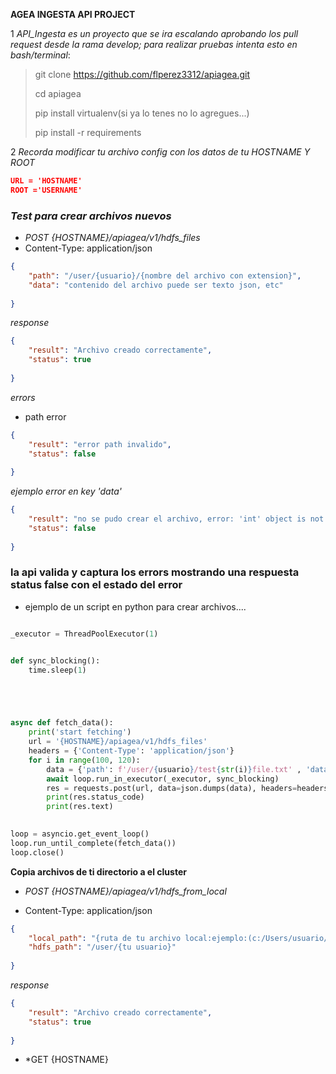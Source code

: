 __AGEA INGESTA API PROJECT__



1 *API_Ingesta es un proyecto que se ira escalando aprobando  los pull request desde la rama develop; para realizar  pruebas intenta esto en bash/terminal*:

>git clone https://github.com/flperez3312/apiagea.git
>
>cd apiagea
>
>pip install virtualenv(si ya lo tenes no lo agregues...)
>
>pip install -r requirements

2 *Recorda modificar tu archivo config con los datos de tu HOSTNAME Y ROOT*

```JSON
URL = 'HOSTNAME'
ROOT ='USERNAME'
```

### *Test para crear archivos nuevos*
- *POST {HOSTNAME}/apiagea/v1/hdfs_files*
- Content-Type: application/json
```JSON
{
    "path": "/user/{usuario}/{nombre del archivo con extension}",
    "data": "contenido del archivo puede ser texto json, etc"
    
}
```
*response*
        
```JSON
{
    "result": "Archivo creado correctamente",
    "status": true
    
}
```
*errors*
        
- path error
        
```JSON
{
    "result": "error path invalido",
    "status": false
    
}
```
*ejemplo  error en key 'data'*
        
```JSON
{
    "result": "no se pudo crear el archivo, error: 'int' object is not iterable ",
    "status": false
    
}
```
        
### la api valida y captura los errors mostrando una respuesta status false con el estado del error


- ejemplo de un script  en python  para crear archivos....
      
```PYTHON

_executor = ThreadPoolExecutor(1)


def sync_blocking():
    time.sleep(1)





async def fetch_data():
    print('start fetching')
    url = '{HOSTNAME}/apiagea/v1/hdfs_files'
    headers = {'Content-Type': 'application/json'}
    for i in range(100, 120):
        data = {'path': f'/user/{usuario}/test{str(i)}file.txt' , 'data': f'test_file{str(i)}.txt'}
        await loop.run_in_executor(_executor, sync_blocking)
        res = requests.post(url, data=json.dumps(data), headers=headers)
        print(res.status_code)
        print(res.text)
    

loop = asyncio.get_event_loop()
loop.run_until_complete(fetch_data())
loop.close()

```
        
**Copia archivos de ti directorio a el cluster**
        
      
- *POST {HOSTNAME}/apiagea/v1/hdfs_from_local*

- Content-Type: application/json
```JSON
{
    "local_path": "{ruta de tu archivo local:ejemplo:(c:/Users/usuario/documentos/archivoprueba.txt)}",
    "hdfs_path": "/user/{tu usuario}"
    
}
```

*response*

```JSON
{
    "result": "Archivo creado correctamente",
    "status": true
    
}
```


- *GET {HOSTNAME}

      
      


  
